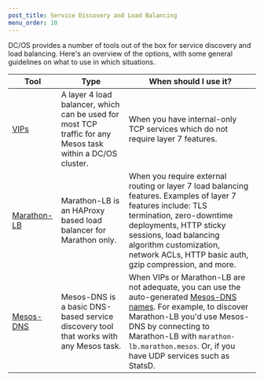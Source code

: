 ```yaml
---
post_title: Service Discovery and Load Balancing
menu_order: 10
---
```


DC/OS provides a number of tools out of the box for service discovery and load balancing. Here's an overview of the options, with some general guidelines on what to use in which situations.

| Tool | Type | When should I use it? |
|----------------------------|-------------------------------------------------------------------------------------------------------------------------|-----------------------------------------------------------------------------------------------------------------------------------------------------------------------------------------------------------------------------------------------------|
| [VIPs][1] | A layer 4 load balancer, which can be used for most TCP traffic for any Mesos task within a DC/OS cluster. | When you have internal-only TCP services which do not require layer 7 features. |
| [Marathon-LB][3] | Marathon-LB is an HAProxy based load balancer for Marathon only. | When you require external routing or layer 7 load balancing features. Examples of layer 7 features include: TLS termination, zero-downtime deployments, HTTP sticky sessions, load balancing algorithm customization, network ACLs, HTTP basic auth, gzip compression, and more. |
| [Mesos-DNS][4] | Mesos-DNS is a basic DNS-based service discovery tool that works with any Mesos task. | When VIPs or Marathon-LB are not adequate, you can use the auto-generated [Mesos-DNS names][5]. For example, to discover Marathon-LB you'd use Mesos-DNS by connecting to Marathon-LB with `marathon-lb.marathon.mesos`. Or, if you have UDP services such as StatsD. |

[1]: /docs/1.9/service-discovery/load-balancing-vips/virtual-ip-addresses/
[2]: /docs/1.9/service-discovery/load-balancing-vips/
[3]: /docs/1.9/service-discovery/marathon-lb/
[4]: /docs/1.9/service-discovery/mesos-dns/
[5]: /docs/1.9/service-discovery/mesos-dns/service-naming/
